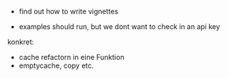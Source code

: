 * find out how to write vignettes

* examples should run, but we dont want to check in an api key


konkret:
* cache refactorn in eine Funktion
* emptycache, copy etc.
